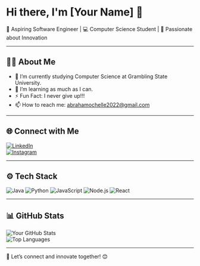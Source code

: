 # Hi there, I'm [Your Name] 👋

🌟 Aspiring Software Engineer | 💻 Computer Science Student | 🚀 Passionate about Innovation  

---

## 👩‍💻 About Me

- 🔭 I’m currently studying Computer Science at Grambling State University.
- 🌱 I’m learning as much as I can.
- ⚡ Fun Fact: I never give up!!!
- 📫 How to reach me: abrahamochelle2022@gmail.com

---

## 🌐 Connect with Me  

[![LinkedIn](https://img.shields.io/badge/-LinkedIn-blue?style=flat-square&logo=LinkedIn&logoColor=white&link=https://linkedin.com/in/abraham-ochelle)](www.linkedin.com/in/abraham-ochelle)  
[![Instagram](https://img.shields.io/badge/-Instagram-E4405F?style=flat-square&logo=Instagram&logoColor=white&link=https://instagram.com/aybee_101)](https://www.instagram.com/aybee_101/)  

---

## ⚙️ Tech Stack

![Java](https://img.shields.io/badge/Java-%23ED8B00.svg?style=for-the-badge&logo=java&logoColor=white)
![Python](https://img.shields.io/badge/Python-%2314354C.svg?style=for-the-badge&logo=python&logoColor=white)
![JavaScript](https://img.shields.io/badge/JavaScript-%23F7DF1E.svg?style=for-the-badge&logo=javascript&logoColor=black)
![Node.js](https://img.shields.io/badge/Node.js-339933?style=for-the-badge&logo=nodedotjs&logoColor=white)
![React](https://img.shields.io/badge/React-%2361DAFB.svg?style=for-the-badge&logo=react&logoColor=black)

---

## 📊 GitHub Stats  

![Your GitHub Stats](https://github-readme-stats.vercel.app/api?username=abraham-ochelle&show_icons=true&theme=radical)  
![Top Languages](https://github-readme-stats.vercel.app/api/top-langs/?username=abraham-ochelle&layout=compact&theme=radical)

---


💬 Let’s connect and innovate together! 😊
